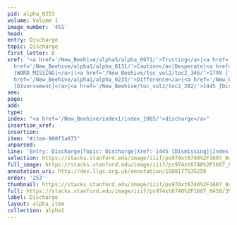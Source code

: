 ```yaml
---
pid: alpha_0253
volume: Volume 1
image_number: '451'
head: 
entry: Discharge
topic: Discharge
first_letter: D
xref: "<a href='/New_Beehive/alpha5/alpha_0971/'>Trusting</a>|<a href='/New_Beehive/alpha4/alpha_0924/'>Suspition</a>|<a
  href='/New_Beehive/alpha1/alpha_0131/'>Caution</a>|Desperate|<a href='/New_Beehive/toc_vol2/toc2_268/'>1371
  [WORD_MISSING]</a>||<a href='/New_Beehive/toc_vol2/toc2_346/'>1799 [Theologia Scholastica]</a>|||<a
  href='/New_Beehive/alpha1/alpha_0233/'>Difference</a>|<a href='/New_Beehive/toc_vol2/toc2_293/'>1498
  [Divorsement]</a>|<a href='/New_Beehive/toc_vol2/toc2_282/'>1445 [Dismissing]</a>"
see: 
page: 
add: 
type: 
index: "<a href='/New_Beehive/index1/index_1065/'>discharge</a>"
insertion_xref: 
insertion: 
item: "#item-980f3a073"
unparsed: 
line: 'Entry: Discharge|Topic: Discharge|Xref: 1445 [Dismissing]|Index: discharge|#item-980f3a073'
selection: https://stacks.stanford.edu/image/iiif/ps974xt6740%2F1607_0450/390,1770,3014,176/full/0/default.jpg
full_image: https://stacks.stanford.edu/image/iiif/ps974xt6740%2F1607_0450/full/full/0/default.jpg
annotation_uri: http://dev.llgc.org.uk/annotation/1508177535258
order: '253'
thumbnail: https://stacks.stanford.edu/image/iiif/ps974xt6740%2F1607_0450/390,1770,600,180/250,/0/default.jpg
full: https://stacks.stanford.edu/image/iiif/ps974xt6740%2F1607_0450/390,1770,3014,176/full/0/default.jpg
label: Discharge
layout: alpha_item
collection: alpha1
---
```

